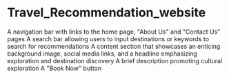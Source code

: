 # Travel_Recommendation_website
A navigation bar with links to the home page, "About Us" and "Contact Us" pages
A search bar allowing users to input destinations or keywords to search for recommendations
A content section that showcases an enticing background image, social media links, and a headline emphasizing exploration and destination discovery
A brief description promoting cultural exploration
A "Book Now" button
